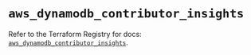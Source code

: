 # `aws_dynamodb_contributor_insights`

Refer to the Terraform Registry for docs: [`aws_dynamodb_contributor_insights`](https://registry.terraform.io/providers/hashicorp/aws/6.10.0/docs/resources/dynamodb_contributor_insights).

